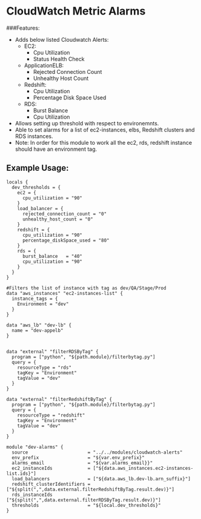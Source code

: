 # CloudWatch Metric Alarms

###Features:
- Adds below listed Cloudwatch Alerts:
    - EC2:
        - Cpu Utilization
        - Status Health Check
    - ApplicationELB:
        - Rejected Connection Count
        - Unhealthy Host Count
    - Redshift:
        - Cpu Utilization
        - Percentage Disk Space Used
    - RDS:
        - Burst Balance
        - Cpu Utilization
- Allows setting up threshold with respect to environemnts.
- Able to set alarms for a list of ec2-instances, elbs, Redshift clusters and RDS instances.
- Note: In order for this module to work all the ec2, rds, redshift instance should have an environment tag.

## Example Usage:
```hcl
locals {
  dev_thresholds = {
    ec2 = {
      cpu_utilization = "90"
    }
    load_balancer = {
      rejected_connection_count = "0"
      unhealthy_host_count = "0"
    }
    redshift = {
      cpu_utilization = "90"
      percentage_diskSpace_used = "80"
    }
    rds = {
      burst_balance   = "40"
      cpu_utilization = "90"
    }
  }
}

#Filters the list of instance with tag as dev/QA/Stage/Prod
data "aws_instances" "ec2-instances-list" {
  instance_tags = {
    Environment = "dev"
  }
}

data "aws_lb" "dev-lb" {
  name = "dev-appelb"
}


data "external" "filterRDSByTag" {
  program = ["python", "${path.module}/filterbytag.py"]
  query = {
    resourceType = "rds"
    tagKey = "Environment"
    tagValue = "dev"
  }
}

data "external" "filterRedshiftByTag" {
  program = ["python", "${path.module}/filterbytag.py"]
  query = {
    resourceType = "redshift"
    tagKey = "Environment"
    tagValue = "dev"
  }
}

module "dev-alarms" {
  source                      = "../../modules/cloudwatch-alerts"
  env_prefix                  = "${var.env_prefix}"
  alarms_email                = "${var.alarms_email}}"
  ec2_instanceIds             = ["${data.aws_instances.ec2-instances-list.ids}"]
  load_balancers              = ["${data.aws_lb.dev-lb.arn_suffix}"]
  redshift_clusterIdentifiers = ["${split(",",data.external.filterRedshiftByTag.result.dev)}"]
  rds_instanceIds             = ["${split(",",data.external.filterRDSByTag.result.dev)}"]
  thresholds                  = "${local.dev_thresholds}"
}
```
